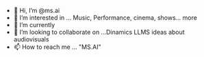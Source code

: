 - 👋 Hi, I’m @ms.ai
- 👀 I’m interested in ... Music, Performance, cinema, shows... more
- 🌱 I’m currently 
- 💞️ I’m looking to collaborate on ...Dinamics LLMS ideas about audiovisuals
- 📫 How to reach me ... "MS.AI"

<!---
MS.AI/"MS.AI" is a ✨ special ✨ repository because its `README.md` (this file) appears on your GitHub profile.
You can click the Preview link to take a look at your changes.
--->
